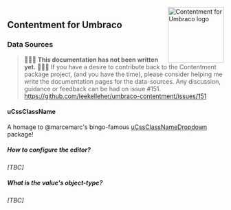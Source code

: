 <img src="../assets/img/logo.png" alt="Contentment for Umbraco logo" title="A state of Umbraco happiness." height="130" align="right">

## Contentment for Umbraco

### Data Sources


> :rotating_light::rotating_light::rotating_light: **This documentation has not been written yet.** :rotating_light::rotating_light::rotating_light:
> If you have a desire to contribute back to the Contentment package project, (and you have the time), please consider helping me write the documentation pages for the data-sources.
> Any discussion, guidance or feedback can be had on issue #151.
> https://github.com/leekelleher/umbraco-contentment/issues/151


#### uCssClassName

A homage to @marcemarc's bingo-famous [uCssClassNameDropdown](https://our.umbraco.com/packages/backoffice-extensions/ucssclassnamedropdown/) package!


##### How to configure the editor?

_[TBC]_


##### What is the value's object-type?

_[TBC]_
